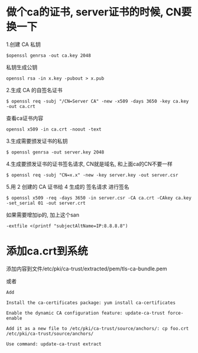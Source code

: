 # 做个ca的证书, server证书的时候, CN要换一下

1.创建 CA 私钥

```$openssl genrsa -out ca.key 2048```

私钥生成公钥

```openssl rsa -in x.key -pubout > x.pub ```

2.生成 CA 的自签名证书

```
$ openssl req -subj "/CN=Server CA" -new -x509 -days 3650 -key ca.key -out ca.crt
```

查看ca证书内容

```openssl x509 -in ca.crt -noout -text```

3.生成需要颁发证书的私钥

```$ openssl genrsa -out server.key 2048```

4.生成要颁发证书的证书签名请求, CN就是域名, 和上面ca的CN不要一样

```$ openssl req -subj "CN=x.x" -new -key server.key -out server.csr```

5.用 2 创建的 CA 证书给 4 生成的 签名请求 进行签名

```$ openssl x509 -req -days 3650 -in server.csr -CA ca.crt -CAkey ca.key -set_serial 01 -out server.crt```

如果需要增加ip的, 加上这个san

```-extfile <(printf "subjectAltName=IP:8.8.8.8")```

# 添加ca.crt到系统

添加内容到文件/etc/pki/ca-trust/extracted/pem/tls-ca-bundle.pem

或者

```
Add	

Install the ca-certificates package: yum install ca-certificates

Enable the dynamic CA configuration feature: update-ca-trust force-enable

Add it as a new file to /etc/pki/ca-trust/source/anchors/: cp foo.crt /etc/pki/ca-trust/source/anchors/

Use command: update-ca-trust extract
```
